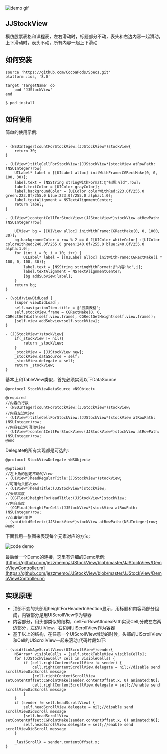 ![demo gif](https://github.com/jezzmemo/JJStockView/raw/master/demo.gif)

## JJStockView
模仿股票表格和课程表，左右滑动时，标题部分不动，表头和右边内容一起滑动，上下滑动时，表头不动，所有内容一起上下滑动

## 如何安装

```
source 'https://github.com/CocoaPods/Specs.git'
platform :ios, '8.0'

target 'TargetName' do
    pod 'JJStockView'
end
```

```
$ pod install
```

## 如何使用

简单的使用示例:

```objc

- (NSUInteger)countForStockView:(JJStockView*)stockView{
    return 30;
}

- (UIView*)titleCellForStockView:(JJStockView*)stockView atRowPath:(NSUInteger)row{
    UILabel* label = [[UILabel alloc] initWithFrame:CGRectMake(0, 0, 100, 30)];
    label.text = [NSString stringWithFormat:@"标题:%ld",row];
    label.textColor = [UIColor grayColor];
    label.backgroundColor = [UIColor colorWithRed:223.0f/255.0 green:223.0f/255.0 blue:223.0f/255.0 alpha:1.0];
    label.textAlignment = NSTextAlignmentCenter;
    return label;
}

- (UIView*)contentCellForStockView:(JJStockView*)stockView atRowPath:(NSUInteger)row{
    
    UIView* bg = [[UIView alloc] initWithFrame:CGRectMake(0, 0, 1000, 30)];
    bg.backgroundColor = row % 2 == 0 ?[UIColor whiteColor] :[UIColor colorWithRed:240.0f/255.0 green:240.0f/255.0 blue:240.0f/255.0 alpha:1.0];
    for (int i = 0; i < 10; i++) {
        UILabel* label = [[UILabel alloc] initWithFrame:CGRectMake(i * 100, 0, 100, 30)];
        label.text = [NSString stringWithFormat:@"内容:%d",i];
        label.textAlignment = NSTextAlignmentCenter;
        [bg addSubview:label];
    }
    return bg;
}

- (void)viewDidLoad {
    [super viewDidLoad];
    self.navigationItem.title = @"股票表格";
    self.stockView.frame = CGRectMake(0, 0, CGRectGetWidth(self.view.frame), CGRectGetHeight(self.view.frame));
    [self.view addSubview:self.stockView];
}

- (JJStockView*)stockView{
    if(_stockView != nil){
        return _stockView;
    }
    _stockView = [JJStockView new];
    _stockView.dataSource = self;
    _stockView.delegate = self;
    return _stockView;
}
```

基本上和TableView类似，首先必须实现以下DataSource
```objc
@protocol StockViewDataSource <NSObject>

@required
//内容的行数
- (NSUInteger)countForStockView:(JJStockView*)stockView;
//内容左边View
- (UIView*)titleCellForStockView:(JJStockView*)stockView atRowPath:(NSUInteger)row;
//内容右边可滑动View
- (UIView*)contentCellForStockView:(JJStockView*)stockView atRowPath:(NSUInteger)row;
@end
```

Delegate的所有实现都是可选的:
```objc
@protocol StockViewDelegate <NSObject>

@optional
//左上角的固定不动的View
- (UIView*)headRegularTitle:(JJStockView*)stockView;
//可滑动头部View
- (UIView*)headTitle:(JJStockView*)stockView;
//头部高度
- (CGFloat)heightForHeadTitle:(JJStockView*)stockView;
//内容高度
- (CGFloat)heightForCell:(JJStockView*)stockView atRowPath:(NSUInteger)row;
//点击每行事件
- (void)didSelect:(JJStockView*)stockView atRowPath:(NSUInteger)row;
@end
```

下面我用一张图来表现每个元素对应的方法:

![code demo](https://raw.githubusercontent.com/jezzmemo/JJStockView/master/demo_code.png)

最后给一个Demo的连接，这里有详细的Demo示例:
[https://github.com/jezzmemo/JJStockView/blob/master/JJStockView/DemoViewController.m](https://github.com/jezzmemo/JJStockView/blob/master/JJStockView/DemoViewController.m)


## 实现原理

* 顶部不变的头部用heightForHeaderInSection显示，用标题和内容两部分组成，内容部分是用UIScrollView作为容器
* 内容部分，用头部类似的结构，cellForRowAtIndexPath实现Cell,分成左右两边部分，左边UIView，右边用UIScrollView作为容器
* 基于以上的结构，在任意一个UIScrollView滑动的时候，头部的UIScrollView和Cell的UIScrollView一起来滚动,代码片段如下:
```objc
- (void)linkAgeScrollView:(UIScrollView*)sender{
    NSArray* visibleCells = [self.stockTableView visibleCells];
    for (JJStockViewCell* cell in visibleCells) {
        if (cell.rightContentScrollView != sender) {
            cell.rightContentScrollView.delegate = nil;//disable send scrollViewDidScroll message
            [cell.rightContentScrollView setContentOffset:CGPointMake(sender.contentOffset.x, 0) animated:NO];
            cell.rightContentScrollView.delegate = self;//enable send scrollViewDidScroll message
        }
    }
    if (sender != self.headScrollView) {
        self.headScrollView.delegate = nil;//disable send scrollViewDidScroll message
        [self.headScrollView setContentOffset:CGPointMake(sender.contentOffset.x, 0) animated:NO];
        self.headScrollView.delegate = self;//enable send scrollViewDidScroll message
    }
    
    _lastScrollX = sender.contentOffset.x;
}
```